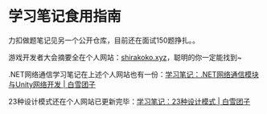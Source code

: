 # 学习笔记食用指南
力扣做题笔记见另一个公开仓库，目前还在面试150题挣扎。。

游戏开发者大会摘要全在个人网站：[shirakoko.xyz](http://www.shirakoko.xyz)，聪明的你一定能找到~

.NET网络通信学习笔记在上述个人网站也有一份：[学习笔记：.NET网络通信模块与Unity网络开发 | 白雪团子](https://www.shirakoko.xyz/article/note-01)

23种设计模式还在个人网站已更新完毕：[学习笔记：23种设计模式 | 白雪团子](https://www.shirakoko.xyz/article/design-pattern)
